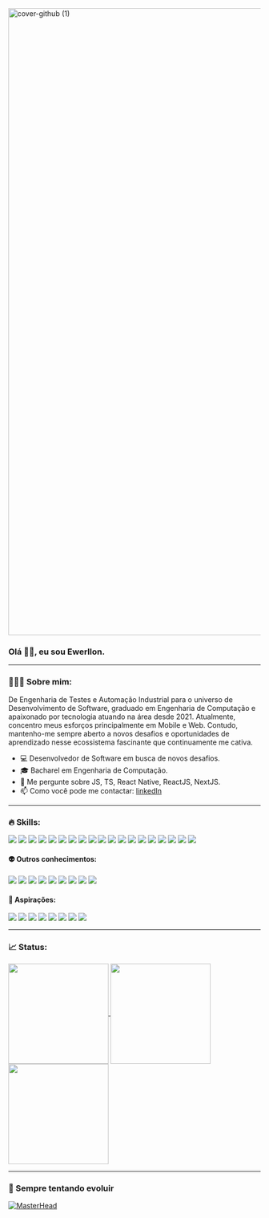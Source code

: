 <img width="1250" alt="cover-github (1)" src="https://github.com/EwerllonCBN/EwerllonCBN/assets/73199791/1e2d867a-cbc4-47e2-8965-fd7889ee5553">

### Olá 👋🏾, eu sou Ewerllon.

***

###  👨🏽‍💻 Sobre mim:

De Engenharia de Testes e Automação Industrial para o universo de Desenvolvimento de Software, graduado em Engenharia de Computação e apaixonado por tecnologia atuando na área desde 2021. Atualmente, concentro meus esforços principalmente em Mobile e Web. Contudo, mantenho-me sempre aberto a novos desafios e oportunidades de aprendizado nesse ecossistema fascinante que continuamente me cativa.

- 💻 Desenvolvedor de Software em busca de novos desafios.
- 🎓 Bacharel em Engenharia de Computação.
- 💬 Me pergunte sobre JS, TS, React Native, ReactJS, NextJS.
- 📫 Como você pode me contactar: [linkedIn](https://www.linkedin.com/in/ewerllon-cristian-650986150/)

* * *

### 🔥 Skills:
<div>
  <img src="https://img.shields.io/badge/HTML5-E34F26?style=for-the-badge&logo=html5&logoColor=white">
  <img src="https://img.shields.io/badge/CSS3-1572B6?style=for-the-badge&logo=css3&logoColor=white">
  <img src="https://img.shields.io/badge/Sass-CC6699?style=for-the-badge&logo=sass&logoColor=white">
  <img src="https://img.shields.io/badge/JavaScript-F7DF1E?style=for-the-badge&logo=javascript&logoColor=black">
  <img src="https://img.shields.io/badge/TypeScript-007ACC?style=for-the-badge&logo=typescript&logoColor=white">
  <img src="https://img.shields.io/badge/React-20232A?style=for-the-badge&logo=react&logoColor=61DAFB">
  <img src="https://img.shields.io/badge/React_Native-20232A?style=for-the-badge&logo=react&logoColor=61DAFB">
  <img src="https://img.shields.io/badge/expo-1C1E24?style=for-the-badge&logo=expo&logoColor=#D04A37">
  <img src="https://img.shields.io/badge/Tailwind_CSS-38B2AC?style=for-the-badge&logo=tailwind-css&logoColor=white">
  <img src="https://img.shields.io/badge/styled--components-DB7093?style=for-the-badge&logo=styled-components&logoColor=white">
  <img src="https://img.shields.io/badge/Material--UI-0081CB?style=for-the-badge&logo=material-ui&logoColor=white">   
  <img src="https://img.shields.io/badge/Node.js-43853D?style=for-the-badge&logo=node.js&logoColor=white">
  <img src="https://img.shields.io/badge/Firebase-F29D0C?style=for-the-badge&logo=firebase&logoColor=white">
  <img src="https://img.shields.io/badge/Git-E34F26?style=for-the-badge&logo=git&logoColor=white">
  <img src="https://img.shields.io/badge/GitHub-100000?style=for-the-badge&logo=github&logoColor=white">
  <img src="https://img.shields.io/badge/GitLab-330F63?style=for-the-badge&logo=gitlab&logoColor=white">
  <img src="https://img.shields.io/badge/Linux-FCC624?style=for-the-badge&logo=linux&logoColor=black">
  <img src="https://img.shields.io/badge/NPM-%23CB3837.svg?style=for-the-badge&logo=npm&logoColor=white">
  <img src="https://img.shields.io/badge/Visual%20Studio%20Code-0078d7.svg?style=for-the-badge&logo=visual-studio-code&logoColor=white">
</div>

#### 👽 Outros conhecimentos:

<div>
  <img src="https://img.shields.io/badge/Next-black?style=for-the-badge&logo=next.js&logoColor=white">
  <img src="https://img.shields.io/badge/MongoDB-4EA94B?style=for-the-badge&logo=mongodb&logoColor=white">
  <img src="https://img.shields.io/badge/SQLite-07405E?style=for-the-badge&logo=sqlite&logoColor=white">
  <img src="https://img.shields.io/badge/figma-%23F24E1E.svg?style=for-the-badge&logo=figma&logoColor=white">
  <img src="https://img.shields.io/badge/AWS-%23FF9900.svg?style=for-the-badge&logo=amazon-aws&logoColor=white">
  <img src="https://img.shields.io/badge/vercel-%23000000.svg?style=for-the-badge&logo=vercel&logoColor=white">
  <img src="https://img.shields.io/badge/TensorFlow-%23FF6F00.svg?style=for-the-badge&logo=TensorFlow&logoColor=white">
  <img src="https://img.shields.io/badge/-Arduino-00979D?style=for-the-badge&logo=Arduino&logoColor=white">
  <img src="https://img.shields.io/badge/c-%2300599C.svg?style=for-the-badge&logo=c&logoColor=white">
</div>
  
#### 👾 Aspirações:
<div>
  <img src="https://img.shields.io/badge/swift-F54A2A?style=for-the-badge&logo=swift&logoColor=white">
  <img src="https://img.shields.io/badge/dart-%230175C2.svg?style=for-the-badge&logo=dart&logoColor=white">
  <img src="https://img.shields.io/badge/Flutter-%2302569B.svg?style=for-the-badge&logo=Flutter&logoColor=white">
  <img src="https://img.shields.io/badge/kotlin-%237F52FF.svg?style=for-the-badge&logo=kotlin&logoColor=white">
  <img src="https://img.shields.io/badge/python-3670A0?style=for-the-badge&logo=python&logoColor=ffdd54">
  <img src="https://img.shields.io/badge/docker-%230db7ed.svg?style=for-the-badge&logo=docker&logoColor=white">
  <img src="https://img.shields.io/badge/kubernetes-%23326ce5.svg?style=for-the-badge&logo=kubernetes&logoColor=white">
  <img src="https://img.shields.io/badge/Apache%20Kafka-000?style=for-the-badge&logo=apachekafka">
</div>
    
* * *
### 📈 Status:

<div>
  <a href="https://github.com/EwerllonCBN/github-readme-stats">
    <img height=200 align="center" src="https://github-readme-stats.vercel.app/api?username=EwerllonCBN&show_icons=true&theme=gotham&border_color=39d353&title_color=3A7223&text_color=39d353&icon_color=6DAF52&locale=pt-br" />
  </a>
  <a href="https://github.com/EwerllonCBN/convoychat">
    <img height=200 align="center" src="https://github-readme-stats.vercel.app/api/top-langs/?username=EwerllonCBN&layout=compact&langs_count=8&theme=gotham&border_color=39d353&title_color=3A7223&text_color=39d353&locale=pt-br" />
  </a>
  <a href="https://github.com/EwerllonCBN/readme-streak-stats">
    <img height=200 align="center" src="https://github-readme-streak-stats.herokuapp.com/?user=EwerllonCBN&theme=github-dark&currStreakLabel=3A7223&sideLabels=3A7223&currStreakNum=9D6CFF&sideNums=9D6CFF&text_color=2b9540&locale=pt-br&fire=FF7A28" />
  </a>
</div>

* * *

### 🚀 Sempre tentando evoluir

[![MasterHead](https://firebasestorage.googleapis.com/v0/b/flexi-coding.appspot.com/o/dempgi7-520f8d5f-63d4-4453-8822-dbc149ae27f8.gif?alt=media&token=91c0c7b2-93c3-4029-b011-1a8703c5730d)](https://rishavchanda.io)
